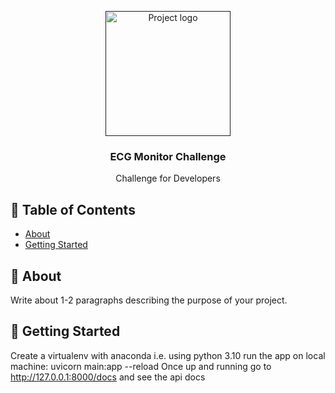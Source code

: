 <p align="center">
  <a href="" rel="noopener">
 <img width=200px height=200px src="https://i.imgur.com/6wj0hh6.jpg" alt="Project logo"></a>
</p>

<h3 align="center">ECG Monitor Challenge</h3>

<p align="center"> Challenge for Developers
    <br> 
</p>

## 📝 Table of Contents

- [About](#about)
- [Getting Started](#getting_started)

## 🧐 About <a name = "about"></a>

Write about 1-2 paragraphs describing the purpose of your project.

## 🏁 Getting Started <a name = "getting_started"></a>

Create a virtualenv with anaconda i.e. using python 3.10
run the app on local machine: uvicorn main:app --reload
Once up and running go to http://127.0.0.1:8000/docs and see the api docs



